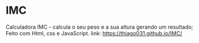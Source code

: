 # IMC
 Calculadora IMC - calcula o seu peso e a sua altura gerando um resultado; Feito com Html, css e JavaScript.
 link: https://thiago031.github.io/IMC/
